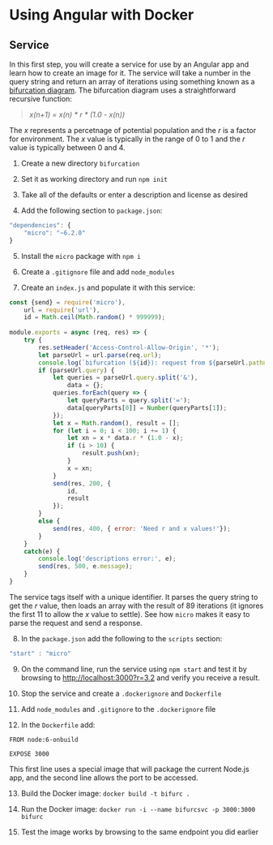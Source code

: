 # Using Angular with Docker 

## Service 

In this first step, you will create a service for use by an Angular app and learn how to create an image for it. The service will take a number in the query string and return an array of iterations using something known as a [bifurcation diagram](https://en.wikipedia.org/wiki/Bifurcation_diagram). The bifurcation diagram uses a straightforward recursive function: 

> *x(n+1) = x(n) * r * (1.0 - x(n))*

The *x* represents a percetnage of potential population and the *r* is a factor for environment. The *x* value is typically in the range of 0 to 1 and the *r* value is typically between 0 and 4. 

1. Create a new directory `bifurcation` 

2. Set it as working directory and run `npm init` 

3. Take all of the defaults or enter a description and license as desired 

4. Add the following section to `package.json`: 

```JavaScript
"dependencies": {
    "micro": "~6.2.0"
}
````

5. Install the `micro` package with `npm i` 

6. Create a `.gitignore` file and add `node_modules` 

7. Create an `index.js` and populate it with this service: 

```JavaScript 
const {send} = require('micro'),
    url = require('url'),
    id = Math.ceil(Math.random() * 999999);
 
module.exports = async (req, res) => {
    try {
        res.setHeader('Access-Control-Allow-Origin', '*');
        let parseUrl = url.parse(req.url);
        console.log(`bifurcation (${id}): request from ${parseUrl.pathname} with query ${parseUrl.query}`);
        if (parseUrl.query) {
            let queries = parseUrl.query.split('&'),
                data = {};
            queries.forEach(query => {
                let queryParts = query.split('=');
                data[queryParts[0]] = Number(queryParts[1]);
            });
            let x = Math.random(), result = []; 
            for (let i = 0; i < 100; i += 1) {
                let xn = x * data.r * (1.0 - x); 
                if (i > 10) {
                    result.push(xn);
                }
                x = xn;
            }
            send(res, 200, {
                id,
                result 
            });
        }
        else {
            send(res, 400, { error: 'Need r and x values!'});
        }
    }
    catch(e) {
        console.log('descriptions error:', e);
        send(res, 500, e.message);
    }
}
```

The service tags itself with a unique identifier. It parses the query string to get the *r* value, then loads an array with the result of 89 iterations (it ignores the first 11 to allow the *x* value to settle). See how `micro` makes it easy to parse the request and send a response. 

8. In the `package.json` add the following to the `scripts` section: 

```JavaScript
"start" : "micro" 
```

9. On the command line, run the service using `npm start` and test it by browsing to [http://localhost:3000?r=3.2](http://localhost:3000?r=3.2) and verify you receive a result.

10. Stop the service and create a `.dockerignore` and `Dockerfile` 

11. Add `node_modules` and `.gitignore` to the `.dockerignore` file 

12. In the `Dockerfile` add: 

`FROM node:6-onbuild`

`EXPOSE 3000` 

This first line uses a special image that will package the current Node.js app, and the second line allows the port to be accessed.

13. Build the Docker image: `docker build -t bifurc .` 

14. Run the Docker image: `docker run -i --name bifurcsvc -p 3000:3000 bifurc` 

15. Test the image works by browsing to the same endpoint you did earlier




